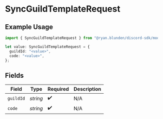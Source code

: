 # SyncGuildTemplateRequest

## Example Usage

```typescript
import { SyncGuildTemplateRequest } from "@ryan.blunden/discord-sdk/models/operations";

let value: SyncGuildTemplateRequest = {
  guildId: "<value>",
  code: "<value>",
};
```

## Fields

| Field              | Type               | Required           | Description        |
| ------------------ | ------------------ | ------------------ | ------------------ |
| `guildId`          | *string*           | :heavy_check_mark: | N/A                |
| `code`             | *string*           | :heavy_check_mark: | N/A                |